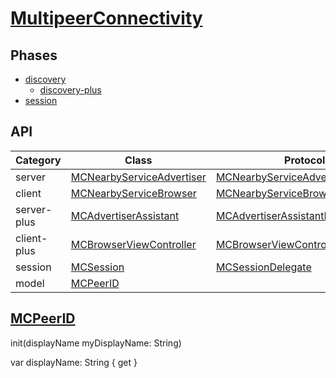 # [MultipeerConnectivity](https://developer.apple.com/documentation/multipeerconnectivity)

## Phases

- [discovery](discovery.md)
  - [discovery-plus](discovery-plus.md)
- [session](session.md)

## API 

Category|Class|Protocol
---|---|---
server|[MCNearbyServiceAdvertiser](https://developer.apple.com/documentation/multipeerconnectivity/mcnearbyserviceadvertiser)|[MCNearbyServiceAdvertiserDelegate](https://developer.apple.com/documentation/multipeerconnectivity/mcnearbyserviceadvertiserdelegate)
client|[MCNearbyServiceBrowser](https://developer.apple.com/documentation/multipeerconnectivity/mcnearbyservicebrowser)|[MCNearbyServiceBrowserDelegate](https://developer.apple.com/documentation/multipeerconnectivity/mcnearbyservicebrowserdelegate)
server-plus|[MCAdvertiserAssistant](https://developer.apple.com/documentation/multipeerconnectivity/mcadvertiserassistant)|[MCAdvertiserAssistantDelegate](https://developer.apple.com/documentation/multipeerconnectivity/mcadvertiserassistantdelegate)
client-plus|[MCBrowserViewController](https://developer.apple.com/documentation/multipeerconnectivity/mcbrowserviewcontroller)|[MCBrowserViewControllerDelegate](https://developer.apple.com/documentation/multipeerconnectivity/mcbrowserviewcontrollerdelegate)
session|[MCSession](https://developer.apple.com/documentation/multipeerconnectivity/mcsession)|[MCSessionDelegate](https://developer.apple.com/documentation/multipeerconnectivity/mcsessiondelegate)
model|[MCPeerID](https://developer.apple.com/documentation/multipeerconnectivity/mcpeerid)


## [MCPeerID](https://developer.apple.com/documentation/multipeerconnectivity/mcpeerid)


init(displayName myDisplayName: String)

var displayName: String { get }
